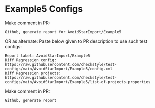 # Example5 Configs
Make comment in PR:
```
Github, generate report for AvoidStarImport/Example5
```
OR as alternate:
Paste below given to PR description to use such test configs:
```
Report label: AvoidStarImport/Example5
Diff Regression config: https://raw.githubusercontent.com/checkstyle/test-configs/main/AvoidStarImport/Example5/config.xml
Diff Regression projects: https://raw.githubusercontent.com/checkstyle/test-configs/main/AvoidStarImport/Example5/list-of-projects.properties
```
Make comment in PR:
```
Github, generate report
```
